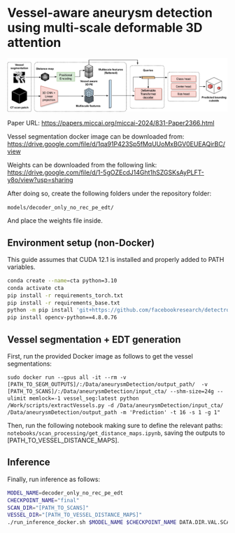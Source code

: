 # Vessel-aware aneurysm detection using multi-scale deformable 3D attention

![Figure describing the model](diagram.png)

Paper URL: https://papers.miccai.org/miccai-2024/831-Paper2366.html

Vessel segmentation docker image can be downloaded from: https://drive.google.com/file/d/1qa91P423Sp5fMqUUoMxBGV0EUEAQirBC/view 

Weights can be downloaded from the following link: https://drive.google.com/file/d/1-5gOZEcdJ14Ght1hSZGSKsAyPLFT-y8o/view?usp=sharing

After doing so, create the following folders under the repository folder:

`models/decoder_only_no_rec_pe_edt/`

And place the weights file inside.

## Environment setup (non-Docker)

This guide assumes that CUDA 12.1 is installed and properly added to PATH variables.

```bash
conda create --name=cta python=3.10
conda activate cta
pip install -r requirements_torch.txt
pip install -r requirements_base.txt
python -m pip install 'git+https://github.com/facebookresearch/detectron2.git'
pip install opencv-python==4.8.0.76
```

## Vessel segmentation + EDT generation

First, run the provided Docker image as follows to get the vessel segmentations:
```
sudo docker run --gpus all -it --rm -v [PATH_TO_SEGM_OUTPUTS]/:/Data/aneurysmDetection/output_path/  -v [PATH_TO_SCANS]/:/Data/aneurysmDetection/input_cta/ --shm-size=24g --ulimit memlock=-1 vessel_seg:latest python /Work/scripts/extractVessels.py -d /Data/aneurysmDetection/input_cta/ /Data/aneurysmDetection/output_path -m 'Prediction' -t 16 -s 1 -g 1"
```
Then, run the following notebook making sure to define the relevant paths: `notebooks/scan_processing/get_distance_maps.ipynb`, saving the outputs to [PATH_TO_VESSEL_DISTANCE_MAPS].



## Inference
Finally, run inference as follows:
```bash
MODEL_NAME=decoder_only_no_rec_pe_edt
CHECKPOINT_NAME="final"
SCAN_DIR="[PATH_TO_SCANS]"
VESSEL_DIR="[PATH_TO_VESSEL_DISTANCE_MAPS]"
./run_inference_docker.sh $MODEL_NAME $CHECKPOINT_NAME DATA.DIR.VAL.SCAN_DIR $SCAN_DIR DATA.DIR.VAL.VESSEL_DIR $VESSEL_DIR 
```

